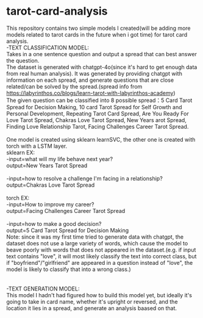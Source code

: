# tarot-card-analysis
This repository contains two simple models I created(will be adding more models related to tarot cards in the future when i got time) for tarot card analysis.<br>
-TEXT CLASSIFICATION MODEL:<br> Takes in a one sentence question and output a spread that can best answer the question.<br>
The dataset is generated with chatgpt-4o(since it's hard to get enough data from real human analysis). It was generated by providing chatgpt with information on each spread, and generate questions that are close related/can be solved by the spread.(spread info from https://labyrinthos.co/blogs/learn-tarot-with-labyrinthos-academy) <br>
The given question can be classified into 8 possible spread：5 Card Tarot Spread for Decision Making, 10 card Tarot Spread for Self Growth and Personal Development, Repeating Tarot Card Spread, Are You Ready For Love Tarot Spread, Chakras Love Tarot Spread, New Years arot Spread, Finding Love Relationship Tarot, Facing Challenges Career Tarot Spread.<br>
<br>
One model is created using sklearn learnSVC, the other one is created with torch with a LSTM layer.<br>
sklearn EX: <br>
-input=what will my life behave next year?<br>
output=New Years Tarot Spread<br>
<br>
-input=how to resolve a challenge I'm facing in a relationship?<br>
output=Chakras Love Tarot Spread<br>
<br>
torch EX:<br>
-input=How to improve my career?<br>
output=Facing Challenges Career Tarot Spread<br>
<br>
-input=how to make a good decision?<br>
output=5 Card Tarot Spread for Decision Making
<br>
Note: since it was my first time tried to generate data with chatgpt, the dataset does not use a large variety of words, which cause the model to beave poorly with words that does not appeared in the dataset.(e.g. if input text contains "love", it will most likely classify the text into correct class, but if "boyfriend"/"girlfriend" are appeared in a question instead of "love", the model is likely to classify that into a wrong class.)<br>
<br>
<br>
-TEXT GENERATION MODEL:<br>
This model I hadn't had figured how to build this model yet, but ideally it's going to take in card name, whether it's upright or reversed, and the location it lies in a spread, and generate an analysis baased on that. 

